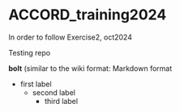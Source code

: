 # ACCORD_training2024
In order to follow Exercise2, oct2024

Testing repo

**bolt** (similar to the wiki format: Markdown format
- first label
  - second label
    - third label
